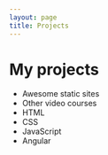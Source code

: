 ```yaml
---
layout: page
title: Projects
---
```


# My projects

* Awesome static sites
* Other video courses
* HTML
* CSS
* JavaScript
* Angular
